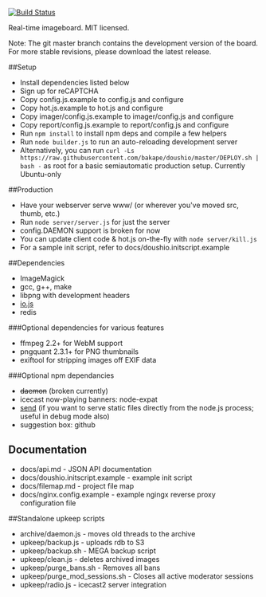 [![Build Status](https://travis-ci.org/vampiricwulf/tanoshiine.svg?branch=master)](https://travis-ci.org/vampiricwulf/tanoshiine)

Real-time imageboard.
MIT licensed.


Note: The git master branch contains the development version of the board. For more stable revisions, please download the latest release.

##Setup

* Install dependencies listed below
* Sign up for reCAPTCHA
* Copy config.js.example to config.js and configure
* Copy hot.js.example to hot.js and configure
* Copy imager/config.js.example to imager/config.js and configure
* Copy report/config.js.example to report/config.js and configure
* Run `npm install` to install npm deps and compile a few helpers
* Run `node builder.js` to run an auto-reloading development server
* Alternatively, you can run `curl -Ls https://raw.githubusercontent.com/bakape/doushio/master/DEPLOY.sh | bash -`
	as root for a basic semiautomatic production setup. Currently Ubuntu-only

##Production

* Have your webserver serve www/ (or wherever you've moved src, thumb, etc.)
* Run `node server/server.js` for just the server
* config.DAEMON support is broken for now
* You can update client code & hot.js on-the-fly with `node server/kill.js`
* For a sample init script, refer to docs/doushio.initscript.example

##Dependencies

* ImageMagick
* gcc, g++, make
* libpng with development headers
* [io.js](https://iojs.org)
* redis

###Optional dependencies for various features

* ffmpeg 2.2+ for WebM support
* pngquant  2.3.1+ for PNG thumbnails
* exiftool for stripping images off EXIF data

###Optional npm dependancies
* ~~daemon~~ (broken currently)
* icecast now-playing banners: node-expat
* [send](https://github.com/visionmedia/send) (if you want to serve static files directly from the node.js process; useful in debug mode also)
* suggestion box: github

## Documentation

* docs/api.md - JSON API documentation
* docs/doushio.initscript.example - example init script
* docs/filemap.md - project file map
* docs/nginx.config.example - example ngingx reverse proxy configuration file

##Standalone upkeep scripts

* archive/daemon.js - moves old threads to the archive
* upkeep/backup.js - uploads rdb to S3
* upkeep/backup.sh - MEGA backup script
* upkeep/clean.js - deletes archived images
* upkeep/purge_bans.sh - Removes all bans
* upkeep/purge_mod_sessions.sh - Closes all active moderator sessions
* upkeep/radio.js - icecast2 server integration

